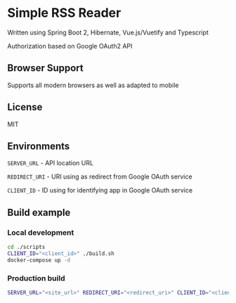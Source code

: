 # Simple RSS Reader

Written using Spring Boot 2, Hibernate, Vue.js/Vuetify and Typescript

Authorization based on Google OAuth2 API

## Browser Support

Supports all modern browsers as well as adapted to mobile

## License

MIT

## Environments

`SERVER_URL` - API location URL

`REDIRECT_URI` - URI using as redirect from Google OAuth service

`CLIENT_ID` - ID using for identifying app in Google OAuth service

## Build example

### Local development

```bash
cd ./scripts
CLIENT_ID="<client_id>" ./build.sh
docker-compose up -d
```

### Production build

```bash
SERVER_URL="<site_url>" REDIRECT_URI="<redirect_uri>" CLIENT_ID="<client_id>" ./build.sh
```
